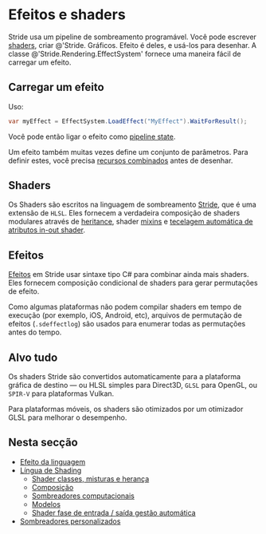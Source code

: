# Efeitos e shaders

Stride usa um pipeline de sombreamento programável. Você pode escrever [ shaders](custom-shaders.md), criar @'Stride. Gráficos. Efeito é deles, e usá-los para desenhar. A classe @'Stride.Rendering.EffectSystem' fornece uma maneira fácil de carregar um efeito.

## Carregar um efeito

Uso:

```cs
var myEffect = EffectSystem.LoadEffect("MyEffect").WaitForResult();
```

Você pode então ligar o efeito como [pipeline state](../low-level-api/pipeline-state.md).

Um efeito também muitas vezes define um conjunto de parâmetros. Para definir estes, você precisa [ recursos combinados](../low-level-api/resources.md) antes de desenhar.

## Shaders

Os Shaders são escritos na linguagem de sombreamento [Stride](shading-language/index.md), que é uma extensão de `HLSL`. Eles fornecem a verdadeira composição de shaders modulares através de [heritance](shading-language/shader-classes-mixins-and-inheritance.md), shader [mixins](shading-language/composition.md) e [ tecelagem automática de atributos in-out shader](shading-language/automatic-shader-stage-input-output.md).

## Efeitos

[ Efeitos](effect-language.md) em Stride usar sintaxe tipo C# para combinar ainda mais shaders. Eles fornecem composição condicional de shaders para gerar permutações de efeito.

Como algumas plataformas não podem compilar shaders em tempo de execução (por exemplo, iOS, Android, etc), arquivos de permutação de efeitos (`.sdeffectlog`) são usados para enumerar todas as permutações antes do tempo.

## Alvo tudo

Os shaders Stride são convertidos automaticamente para a plataforma gráfica de destino — ou HLSL simples para Direct3D, `GLSL` para OpenGL, ou `SPIR-V` para plataformas Vulkan.

Para plataformas móveis, os shaders são otimizados por um otimizador GLSL para melhorar o desempenho.

## Nesta secção

* [Efeito da linguagem](effect-language.md)
* [Língua de Shading](shading-language/index.md)
   - [Shader classes, misturas e herança](shading-language/shader-classes-mixins-and-inheritance.md)
   - [Composição](shading-language/composition.md)
   - [Sombreadores computacionais](compile-shaders.md)
   - [Modelos](shading-language/templates.md)
   - [Shader fase de entrada / saída gestão automática](shading-language/automatic-shader-stage-input-output.md)
* [Sombreadores personalizados](custom-shaders.md)